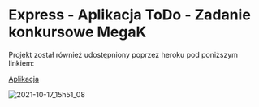 # Express - Aplikacja ToDo - Zadanie konkursowe MegaK

Projekt został również udostępniony poprzez heroku pod poniższym linkiem:

[Aplikacja](https://todo-express-app.herokuapp.com/)

![2021-10-17_15h51_08](https://user-images.githubusercontent.com/62983152/137630334-87487fa9-456e-426c-8f68-6da692b0b2ba.png)
